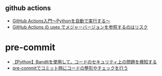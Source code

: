 ## github actions
- [GitHub Actions入門～Pythonを自動で実行する～](https://qiita.com/rapirapi/items/30fd28026408796f0ace)
- [GitHub Actions の uses でメジャーバージョンを参照するのはリスク](https://zenn.dev/snowcait/articles/53ec922a414dde)

# pre-commit
- [【Python】Banditを使用して，コードのセキュリティ上の問題を検知する](https://yiskw713.hatenablog.com/entry/2022/01/02/190000)
- [pre-commitでコミット時にコードの整形やチェックを行う](https://zenn.dev/yiskw713/articles/3c3b4022f3e3f22d276d)

